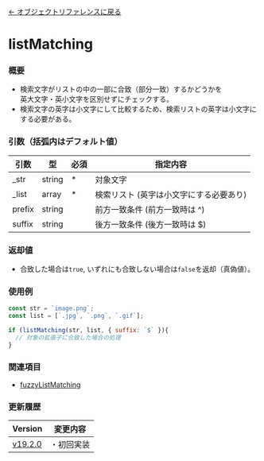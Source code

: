 [← オブジェクトリファレンスに戻る](ObjectReferenceIndex.html)  

# listMatching
### 概要
  - 検索文字がリストの中の一部に合致（部分一致）するかどうかを  
英大文字・英小文字を区別せずにチェックする。
  - 検索文字の英字は小文字にして比較するため、検索リストの英字は小文字にする必要がある。

### 引数（括弧内はデフォルト値）

|引数|型|必須|指定内容|
|----|----|----|----|
|_str|string|*|対象文字|
|_list|array|*|検索リスト (英字は小文字にする必要あり)|
|prefix|string||前方一致条件 (前方一致時は ^)|
|suffix|string||後方一致条件 (後方一致時は $)|

### 返却値
- 合致した場合は`true`, いずれにも合致しない場合は`false`を返却（真偽値）。

### 使用例
```javascript
const str = `image.png`;
const list = [`.jpg`, `.png`, `.gif`];

if (listMatching(str, list, { suffix: `$` }){
  // 対象の拡張子に合致した場合の処理
}
```

### 関連項目
- [fuzzyListMatching](fnc-c0039-fuzzyListMatching.html)

### 更新履歴

|Version|変更内容|
|----|----|
|[v19.2.0](https://github.com/cwtickle/danoniplus/releases/tag/v19.2.0)|・初回実装|